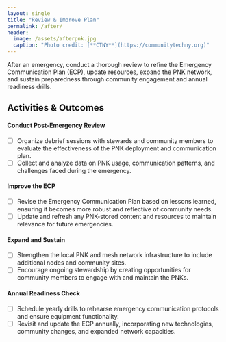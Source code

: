 ```yaml
---
layout: single
title: "Review & Improve Plan"
permalink: /after/
header:
  image: /assets/afterpnk.jpg
  caption: "Photo credit: [**CTNY**](https://communitytechny.org)"
---
```

After an emergency, conduct a thorough review to refine the Emergency Communication Plan (ECP), update resources, expand the PNK network, and sustain preparedness through community engagement and annual readiness drills.

## Activities & Outcomes

#### Conduct Post-Emergency Review
  - [ ] Organize debrief sessions with stewards and community members to evaluate the effectiveness of the PNK deployment and communication plan.
  - [ ] Collect and analyze data on PNK usage, communication patterns, and challenges faced during the emergency.

#### Improve the ECP
  - [ ] Revise the Emergency Communication Plan based on lessons learned, ensuring it becomes more robust and reflective of community needs.
  - [ ] Update and refresh any PNK-stored content and resources to maintain relevance for future emergencies.

#### Expand and Sustain
  - [ ] Strengthen the local PNK and mesh network infrastructure to include additional nodes and community sites.
  - [ ] Encourage ongoing stewardship by creating opportunities for community members to engage with and maintain the PNKs.

#### Annual Readiness Check
  - [ ] Schedule yearly drills to rehearse emergency communication protocols and ensure equipment functionality.
  - [ ] Revisit and update the ECP annually, incorporating new technologies, community changes, and expanded network capacities.
